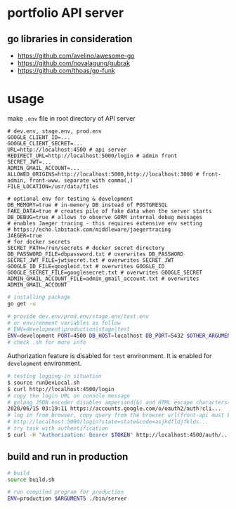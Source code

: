 # portfolio API server

## go libraries in consideration

 - https://github.com/avelino/awesome-go
 - https://github.com/novalagung/gubrak
 - https://github.com/thoas/go-funk

# usage

make `.env` file in root directory of API server
```env
# dev.env, stage.env, prod.env
GOOGLE_CLIENT_ID=...
GOOGLE_CLIENT_SECRET=...
URL=http://localhost:4500 # api server
REDIRECT_URL=http://localhost:5000/login # admin front
SECRET_JWT=...
ADMIN_GMAIL_ACCOUNT=...
ALLOWED_ORIGINS=http://localhost:5000,http://localhost:3000 # front-admin, front-www. separate with comma(,)
FILE_LOCATION=/usr/data/files

# optional env for testing & development
DB_MEMORY=true # in-memory DB instead of POSTGRESQL
FAKE_DATA=true # creates pile of fake data when the server starts
DB_DEBUG=true # allows to observe GORM internal debug messages
# enables Jaeger tracing - this requires extensive env setting
# https://echo.labstack.com/middleware/jaegertracing
JAEGER=true
# for docker secrets
SECRET_PATH=/run/secrets # docker secret directory
DB_PASSWORD_FILE=dbpassword.txt # overwrites DB_PASSWORD
SECRET_JWT_FILE=jwtsecret.txt # overwrites SECRET_JWT
GOOGLE_ID_FILE=googleid.txt # overwrites GOOGLE_ID
GOOGLE_SECRET_FILE=googlesecret.txt # overwrites GOOGLE_SECRET
ADMIN_GMAIL_ACCOUNT_FILE=admin_gmail_account.txt # overwrites ADMIN_GMAIL_ACCOUNT
```

```sh
# installing package
go get -u

# provide dev.env/prod.env/stage.env/test.env
# or environment variables as follow
# ENV=development|production|stage|test
ENV=development PORT=4500 DB_HOST=localhost DB_PORT=5432 $OTHER_ARGUMENTS go run main.go
# check .sh for more info
```

Authorization feature is disabled for `test` environment. It is enabled for `development` environment.
```sh
# testing logging-in situation
$ source runDevLocal.sh
$ curl http://localhost:4500/login
# copy the login URL on console message
# golang JSON encoder disables ampersand(&) and HTML escape characters(<,>) in JSON string. the message is preserved in console. otherwise, just carefully parse the JSON message to get proper URL.
2020/06/15 03:19:11 https://accounts.google.com/o/oauth2/auth?cli...
# log in from browser, copy query from the browser url(front-api must be served beforehand)
# http://localhost:5000/login?state=state&code=asjkdfldjfklds...
# try task with authentification
$ curl -H "Authorization: Bearer $TOKEN" http://localhost:4500/auth/...
```

## build and run in production

```sh
# build
source build.sh

# run compiled program for production
ENV=production $ARGUMENTS ./bin/server
```

